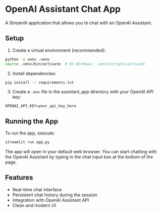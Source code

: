 # OpenAI Assistant Chat App

A Streamlit application that allows you to chat with an OpenAI Assistant.

## Setup

1. Create a virtual environment (recommended):
```bash
python -m venv .venv
source .venv/bin/activate  # On Windows: .venv\Scripts\activate
```

2. Install dependencies:
```bash
pip install -r requirements.txt
```

3. Create a `.env` file in the assistant_app directory with your OpenAI API key:
```
OPENAI_API_KEY=your_api_key_here
```

## Running the App

To run the app, execute:
```bash
streamlit run app.py
```

The app will open in your default web browser. You can start chatting with the OpenAI Assistant by typing in the chat input box at the bottom of the page.

## Features

- Real-time chat interface
- Persistent chat history during the session
- Integration with OpenAI Assistant API
- Clean and modern UI 
